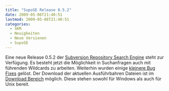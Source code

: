 ```yaml
---
title: "SupoSE Release 0.5.2"
date: 2009-05-06T21:40:51
lastmod: 2009-05-06T21:40:51
categories:
  - SKM
  - Neuigkeiten
  - Neue Versionen
  - SupoSE
---
```

Eine neue Release 0.5.2 der <a href="http://www.supose.org/">Subversion Repository Search Engine</a> steht zur Verfügung. Es besteht jetzt die Möglichkeit in Suchanfragen auch mit führenden Wildcards zu arbeiten. Weiterhin wurden einige <a href="http://www.supose.org/versions/show/21">kleinere Bug Fixes</a> gelöst. Der Download der aktuellen Ausführbahren Dateien ist im <a href="http://www.supose.org/projects/list_files/supose">Download Bereich</a> möglich. Diese stehen sowohl für Windows als auch für Unix bereit.
